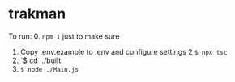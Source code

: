 # trakman

To run:
0. `npm i` just to make sure
1. Copy .env.example to .env and configure settings
2  `$ npx tsc`
3. `$ cd ../built
4. `$ node ./Main.js`
